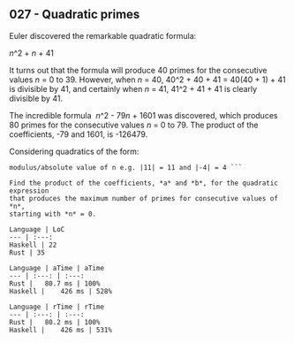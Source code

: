 027 - Quadratic primes
----------------------

Euler discovered the remarkable quadratic formula:

*n*^2 + *n* + 41

It turns out that the formula will produce 40 primes for the consecutive values
*n* = 0 to 39. However, when *n* = 40, 40^2 + 40 + 41 = 40(40 + 1) + 41 is
divisible by 41, and certainly when *n* = 41, 41^2 + 41 + 41 is clearly
divisible by 41.

The incredible formula  *n*^2 - 79*n* + 1601 was discovered, which produces 80
primes for the consecutive values *n* = 0 to 79. The product of the
coefficients, -79 and 1601, is -126479.

Considering quadratics of the form:

``` n^2 + an + b, where |a| < 1000 and |b| < 1000  where |n| is the
modulus/absolute value of n e.g. |11| = 11 and |-4| = 4 ```

Find the product of the coefficients, *a* and *b*, for the quadratic expression
that produces the maximum number of primes for consecutive values of *n*,
starting with *n* = 0.

Language | LoC
--- | :---:
Haskell | 22
Rust | 35

Language | aTime | aTime
--- | :---: | :---:
Rust |   80.7 ms | 100%
Haskell |    426 ms | 528%

Language | rTime | rTime
--- | :---: | :---:
Rust |   80.2 ms | 100%
Haskell |    426 ms | 531%
